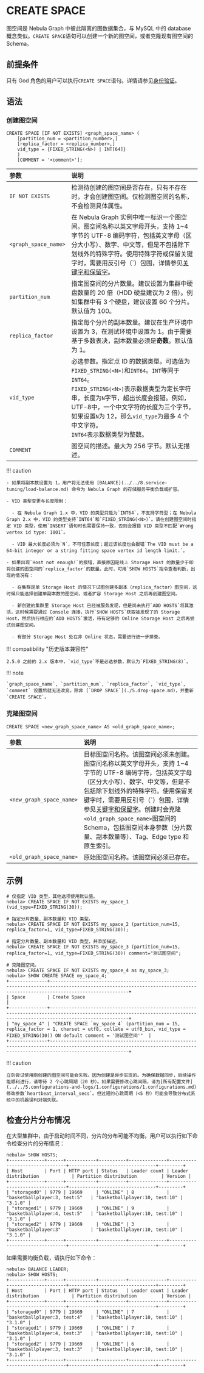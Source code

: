 # CREATE SPACE

图空间是 Nebula Graph 中彼此隔离的图数据集合，与 MySQL 中的 database 概念类似。`CREATE SPACE`语句可以创建一个新的图空间，或者克隆现有图空间的 Schema。

## 前提条件

只有 God 角色的用户可以执行`CREATE SPACE`语句。详情请参见[身份验证](../../7.data-security/1.authentication/1.authentication.md)。

## 语法

### 创建图空间

```ngql
CREATE SPACE [IF NOT EXISTS] <graph_space_name> (
    [partition_num = <partition_number>,]
    [replica_factor = <replica_number>,]
    vid_type = {FIXED_STRING(<N>) | INT[64]}
    )
    [COMMENT = '<comment>'];
```

|参数|说明|
|:---|:---|
|`IF NOT EXISTS`|检测待创建的图空间是否存在，只有不存在时，才会创建图空间。仅检测图空间的名称，不会检测具体属性。|
|`<graph_space_name>`|在 Nebula Graph 实例中唯一标识一个图空间。图空间名称以英文字母开头，支持 1~4 字节的 UTF-8 编码字符，包括英文字母（区分大小写）、数字、中文等，但是不包括除下划线外的特殊字符。使用特殊字符或保留关键字时，需要用反引号（\`）包围，详情参见[关键字和保留字](../../3.ngql-guide/1.nGQL-overview/keywords-and-reserved-words.md)。|
|`partition_num`|指定图空间的分片数量。建议设置为集群中硬盘数量的 20 倍（HDD 硬盘建议为 2 倍）。例如集群中有 3 个硬盘，建议设置 60 个分片。默认值为 100。|
|`replica_factor`|指定每个分片的副本数量。建议在生产环境中设置为 3，在测试环境中设置为 1。由于需要基于多数表决，副本数量必须是**奇数**。默认值为 1。|
|`vid_type`|必选参数。指定点 ID 的数据类型。可选值为`FIXED_STRING(<N>)`和`INT64`。`INT`等同于`INT64`。<br>`FIXED_STRING(<N>)`表示数据类型为定长字符串，长度为`N`字节，超出长度会报错。例如，UTF-8中，一个中文字符的长度为三个字节，如果设置`N`为 12，那么`vid_type`为最多 4 个中文字符。<br>`INT64`表示数据类型为整数。|
|`COMMENT`|图空间的描述。最大为 256 字节。默认无描述。|

<!--
|`zone_list`|指定图空间所属的 Zone 列表，将在这些 Zone 中创建分片和对应副本。副本数量不能超过指定 Zone 数量。不指定`zone_list`时，默认属于所有 Zone。详情请参见 [管理逻辑机架（Zone）](../../4.deployment-and-installation/5.zone.md)。|
-->

!!! caution

    - 如果将副本数设置为 1，用户将无法使用 [BALANCE](../../8.service-tuning/load-balance.md) 命令为 Nebula Graph 的存储服务平衡负载或扩容。

    - VID 类型变更与长度限制：

      - 在 Nebula Graph 1.x 中，VID 的类型只能为`INT64`，不支持字符型；在 Nebula Graph 2.x 中，VID 的类型支持`INT64`和`FIXED_STRING(<N>)`。请在创建图空间时指定 VID 类型，使用`INSERT`语句时也需要保持一致，否则会报错 VID 类型不匹配`Wrong vertex id type: 1001`。

      - VID 最大长度必须为`N`，不可任意长度；超过该长度也会报错`The VID must be a 64-bit integer or a string fitting space vertex id length limit.`。

    - 如果出现`Host not enough!`的报错，直接原因是线上 Storage Host 的数量少于即将创建的图空间的`replica_factor`的数量。此时，可用`SHOW HOSTS`指令查看判断，出现的情况有：

      - 在集群是单 Storage Host 的情况下试图创建多副本（replica_factor）图空间，这时候只能选择创建单副本数的图空间，或者扩容 Storage Host 之后再创建图空间。

      - 新创建的集群里 Storage Host 已经被服务发现，但是尚未执行`ADD HOSTS`将其激活，这时候需要通过 Console 连接，执行`SHOW HOSTS`获取被发现了的 Storage Host，然后执行相应的`ADD HOSTS`激活，待有足够的 Online Storage Host 之后再尝试创建图空间。

      - 有部分 Storage Host 处在非 Online 状态，需要进行进一步排查。

!!! compatibility "历史版本兼容性"

    2.5.0 之前的 2.x 版本中，`vid_type`不是必选参数，默认为`FIXED_STRING(8)`。

!!! note

    `graph_space_name`, `partition_num`, `replica_factor`, `vid_type`, `comment` 设置后就无法改变。除非 [`DROP SPACE`](./5.drop-space.md)，并重新`CREATE SPACE`。

### 克隆图空间

```ngql
CREATE SPACE <new_graph_space_name> AS <old_graph_space_name>;
```

|参数|说明|
|:---|:---|
|`<new_graph_space_name>`|目标图空间名称。该图空间必须未创建。图空间名称以英文字母开头，支持 1~4 字节的 UTF-8 编码字符，包括英文字母（区分大小写）、数字、中文等，但是不包括除下划线外的特殊字符。使用保留关键字时，需要用反引号（\`）包围，详情参见[关键字和保留字](../../3.ngql-guide/1.nGQL-overview/keywords-and-reserved-words.md)。创建时会克隆`<old_graph_space_name>`图空间的 Schema，包括图空间本身参数（分片数量、副本数量等）、Tag、Edge type 和 原生索引。|
|`<old_graph_space_name>`|原始图空间名称。该图空间必须已存在。|

## 示例

```ngql
# 仅指定 VID 类型，其他选项使用默认值。
nebula> CREATE SPACE IF NOT EXISTS my_space_1 (vid_type=FIXED_STRING(30));

# 指定分片数量、副本数量和 VID 类型。
nebula> CREATE SPACE IF NOT EXISTS my_space_2 (partition_num=15, replica_factor=1, vid_type=FIXED_STRING(30));

# 指定分片数量、副本数量和 VID 类型，并添加描述。
nebula> CREATE SPACE IF NOT EXISTS my_space_3 (partition_num=15, replica_factor=1, vid_type=FIXED_STRING(30)) comment="测试图空间";

# 克隆图空间。
nebula> CREATE SPACE IF NOT EXISTS my_space_4 as my_space_3;
nebula> SHOW CREATE SPACE my_space_4;
+--------------+-------------------------------------------------------------------------------------------------------------------------------------------------------------------------+
| Space        | Create Space                                                                                                                                                            |
+--------------+-------------------------------------------------------------------------------------------------------------------------------------------------------------------------+
| "my_space_4" | "CREATE SPACE `my_space_4` (partition_num = 15, replica_factor = 1, charset = utf8, collate = utf8_bin, vid_type = FIXED_STRING(30)) ON default comment = '测试图空间'"  |
+--------------+-------------------------------------------------------------------------------------------------------------------------------------------------------------------------+
```

!!! caution

    立刻尝试使用刚创建的图空间可能会失败。因为创建是异步实现的。为确保数据同步，后续操作能顺利进行，请等待 2 个心跳周期（20 秒）。如果需要修改心跳间隔，请为[所有配置文件](../../5.configurations-and-logs/1.configurations/1.configurations.md)修改参数`heartbeat_interval_secs`。但过短的心跳周期（<5 秒）可能会导致分布式系统中的机器误判对端失联。

## 检查分片分布情况

在大型集群中，由于启动时间不同，分片的分布可能不均衡。用户可以执行如下命令检查分片的分布情况：

```ngql
nebula> SHOW HOSTS;
+-------------+------+-----------+----------+--------------+--------------------------------+--------------------------------+---------+
| Host        | Port | HTTP port | Status   | Leader count | Leader distribution            | Partition distribution         | Version |
+-------------+------+-----------+----------+--------------+--------------------------------+--------------------------------+---------+
| "storaged0" | 9779 | 19669     | "ONLINE" | 8            | "basketballplayer:3, test:5"   | "basketballplayer:10, test:10" | "3.1.0" |
| "storaged1" | 9779 | 19669     | "ONLINE" | 9            | "basketballplayer:4, test:5"   | "basketballplayer:10, test:10" | "3.1.0" |
| "storaged2" | 9779 | 19669     | "ONLINE" | 3            | "basketballplayer:3"           | "basketballplayer:10, test:10" | "3.1.0" |
+-------------+------+-----------+----------+--------------+--------------------------------+--------------------------------+---------+
```

如果需要均衡负载，请执行如下命令：

```ngql
nebula> BALANCE LEADER;
nebula> SHOW HOSTS;
+-------------+------+-----------+----------+--------------+--------------------------------+--------------------------------+---------+
| Host        | Port | HTTP port | Status   | Leader count | Leader distribution            | Partition distribution         | Version |
+-------------+------+-----------+----------+--------------+--------------------------------+--------------------------------+---------+
| "storaged0" | 9779 | 19669     | "ONLINE" | 7            | "basketballplayer:3, test:4"   | "basketballplayer:10, test:10" | "3.1.0" |
| "storaged1" | 9779 | 19669     | "ONLINE" | 7            | "basketballplayer:4, test:3"   | "basketballplayer:10, test:10" | "3.1.0" |
| "storaged2" | 9779 | 19669     | "ONLINE" | 6            | "basketballplayer:3, test:3"   | "basketballplayer:10, test:10" | "3.1.0" |
+-------------+------+-----------+----------+--------------+--------------------------------+--------------------------------+---------+
```
